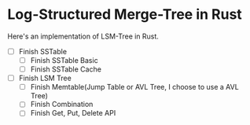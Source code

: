 # Log-Structured Merge-Tree in Rust

Here's an implementation of LSM-Tree in Rust.

- [ ] Finish SSTable
    - [ ] Finish SSTable Basic  
    - [ ] Finish SSTable Cache

- [ ] Finish LSM Tree
    - [ ] Finish Memtable(Jump Table or AVL Tree, I choose to use a AVL Tree)
    - [ ] Finish Combination
    - [ ] Finish Get, Put, Delete API